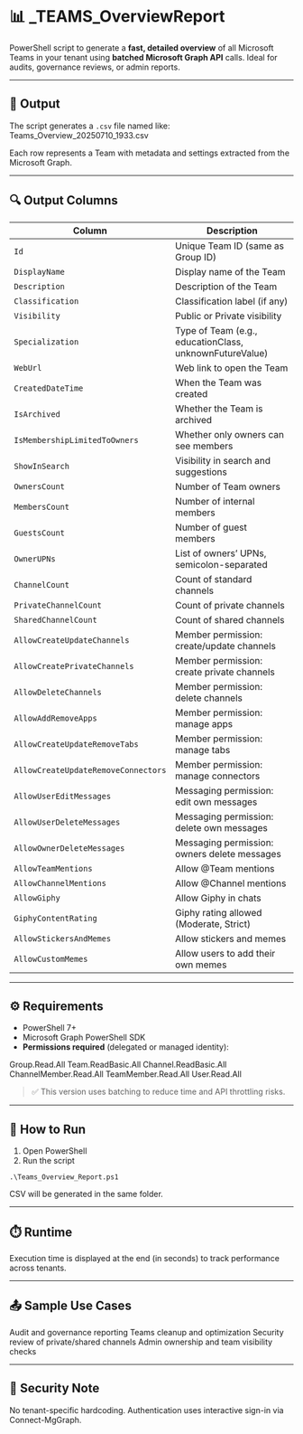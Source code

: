# 📊 _TEAMS_OverviewReport

PowerShell script to generate a **fast, detailed overview** of all Microsoft Teams in your tenant using **batched Microsoft Graph API** calls. Ideal for audits, governance reviews, or admin reports.

---

## 📁 Output

The script generates a `.csv` file named like:
Teams_Overview_20250710_1933.csv


Each row represents a Team with metadata and settings extracted from the Microsoft Graph.

---

## 🔍 Output Columns

| Column                        | Description                                                                 |
|------------------------------|-----------------------------------------------------------------------------|
| `Id`                         | Unique Team ID (same as Group ID)                                           |
| `DisplayName`                | Display name of the Team                                                   |
| `Description`                | Description of the Team                                                    |
| `Classification`             | Classification label (if any)                                              |
| `Visibility`                 | Public or Private visibility                                               |
| `Specialization`             | Type of Team (e.g., educationClass, unknownFutureValue)                    |
| `WebUrl`                     | Web link to open the Team                                                  |
| `CreatedDateTime`            | When the Team was created                                                  |
| `IsArchived`                 | Whether the Team is archived                                               |
| `IsMembershipLimitedToOwners`| Whether only owners can see members                                        |
| `ShowInSearch`               | Visibility in search and suggestions                                       |
| `OwnersCount`               | Number of Team owners                                                     |
| `MembersCount`              | Number of internal members                                                |
| `GuestsCount`               | Number of guest members                                                   |
| `OwnerUPNs`                 | List of owners’ UPNs, semicolon-separated                                 |
| `ChannelCount`              | Count of standard channels                                                |
| `PrivateChannelCount`      | Count of private channels                                                 |
| `SharedChannelCount`       | Count of shared channels                                                  |
| `AllowCreateUpdateChannels`| Member permission: create/update channels                                 |
| `AllowCreatePrivateChannels`| Member permission: create private channels                                |
| `AllowDeleteChannels`      | Member permission: delete channels                                        |
| `AllowAddRemoveApps`       | Member permission: manage apps                                            |
| `AllowCreateUpdateRemoveTabs`| Member permission: manage tabs                                           |
| `AllowCreateUpdateRemoveConnectors`| Member permission: manage connectors                           |
| `AllowUserEditMessages`    | Messaging permission: edit own messages                                   |
| `AllowUserDeleteMessages`  | Messaging permission: delete own messages                                 |
| `AllowOwnerDeleteMessages` | Messaging permission: owners delete messages                              |
| `AllowTeamMentions`        | Allow @Team mentions                                                      |
| `AllowChannelMentions`     | Allow @Channel mentions                                                   |
| `AllowGiphy`               | Allow Giphy in chats                                                      |
| `GiphyContentRating`       | Giphy rating allowed (Moderate, Strict)                                   |
| `AllowStickersAndMemes`    | Allow stickers and memes                                                  |
| `AllowCustomMemes`         | Allow users to add their own memes                                        |

---

## ⚙️ Requirements

- PowerShell 7+
- Microsoft Graph PowerShell SDK  
- **Permissions required** (delegated or managed identity):

Group.Read.All
Team.ReadBasic.All
Channel.ReadBasic.All
ChannelMember.Read.All
TeamMember.Read.All
User.Read.All


> ✅ This version uses batching to reduce time and API throttling risks.

---

## 🚀 How to Run

1. Open PowerShell
2. Run the script

```pwsh
.\Teams_Overview_Report.ps1
```
CSV will be generated in the same folder.

---

## ⏱️ Runtime

Execution time is displayed at the end (in seconds) to track performance across tenants.

---

## 📤 Sample Use Cases

Audit and governance reporting
Teams cleanup and optimization
Security review of private/shared channels
Admin ownership and team visibility checks

---

## 🔐 Security Note

No tenant-specific hardcoding.
Authentication uses interactive sign-in via Connect-MgGraph.


